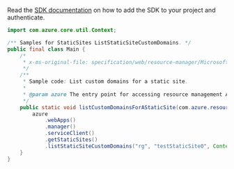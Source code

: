 Read the [SDK documentation](https://github.com/Azure/azure-sdk-for-java/blob/azure-resourcemanager_2.14.0/sdk/resourcemanager/azure-resourcemanager/README.md) on how to add the SDK to your project and authenticate.

```java
import com.azure.core.util.Context;

/** Samples for StaticSites ListStaticSiteCustomDomains. */
public final class Main {
    /*
     * x-ms-original-file: specification/web/resource-manager/Microsoft.Web/stable/2021-03-01/examples/GetStaticSiteCustomDomains.json
     */
    /**
     * Sample code: List custom domains for a static site.
     *
     * @param azure The entry point for accessing resource management APIs in Azure.
     */
    public static void listCustomDomainsForAStaticSite(com.azure.resourcemanager.AzureResourceManager azure) {
        azure
            .webApps()
            .manager()
            .serviceClient()
            .getStaticSites()
            .listStaticSiteCustomDomains("rg", "testStaticSite0", Context.NONE);
    }
}
```
